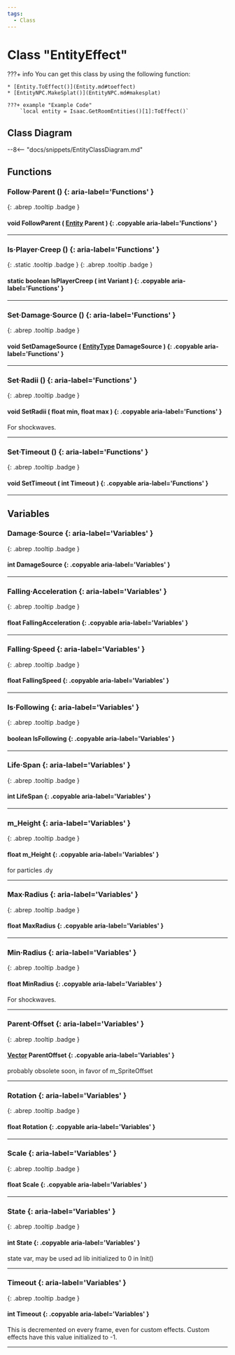 ```yaml
---
tags:
  - Class
---
```

# Class "EntityEffect"

???+ info
    You can get this class by using the following function:

    * [Entity.ToEffect()](Entity.md#toeffect)
    * [EntityNPC.MakeSplat()](EntityNPC.md#makesplat)

    ???+ example "Example Code"
        `local entity = Isaac.GetRoomEntities()[1]:ToEffect()`

## Class Diagram
--8<-- "docs/snippets/EntityClassDiagram.md"
## Functions
### Follow·Parent () {: aria-label='Functions' }
[ ](#){: .abrep .tooltip .badge }
#### void FollowParent ( [Entity](Entity.md) Parent ) {: .copyable aria-label='Functions' }

___
### Is·Player·Creep () {: aria-label='Functions' }
[ ](#){: .static .tooltip .badge } [ ](#){: .abrep .tooltip .badge }
#### static boolean IsPlayerCreep ( int Variant ) {: .copyable aria-label='Functions' }

___
### Set·Damage·Source () {: aria-label='Functions' }
[ ](#){: .abrep .tooltip .badge }
#### void SetDamageSource ( [EntityType](enums/EntityType.md) DamageSource ) {: .copyable aria-label='Functions' }

___
### Set·Radii () {: aria-label='Functions' }
[ ](#){: .abrep .tooltip .badge }
#### void SetRadii ( float min, float max ) {: .copyable aria-label='Functions' }
For shockwaves.
___
### Set·Timeout () {: aria-label='Functions' }
[ ](#){: .abrep .tooltip .badge }
#### void SetTimeout ( int Timeout ) {: .copyable aria-label='Functions' }

___
## Variables
### Damage·Source {: aria-label='Variables' }
[ ](#){: .abrep .tooltip .badge }
#### int DamageSource  {: .copyable aria-label='Variables' }

___
### Falling·Acceleration {: aria-label='Variables' }
[ ](#){: .abrep .tooltip .badge }
#### float FallingAcceleration  {: .copyable aria-label='Variables' }

___
### Falling·Speed {: aria-label='Variables' }
[ ](#){: .abrep .tooltip .badge }
#### float FallingSpeed  {: .copyable aria-label='Variables' }

___
### Is·Following {: aria-label='Variables' }
[ ](#){: .abrep .tooltip .badge }
#### boolean IsFollowing  {: .copyable aria-label='Variables' }

___
### Life·Span {: aria-label='Variables' }
[ ](#){: .abrep .tooltip .badge }
#### int LifeSpan  {: .copyable aria-label='Variables' }

___
### m_Height {: aria-label='Variables' }
[ ](#){: .abrep .tooltip .badge }
#### float m_Height  {: .copyable aria-label='Variables' }
for particles .dy
___
### Max·Radius {: aria-label='Variables' }
[ ](#){: .abrep .tooltip .badge }
#### float MaxRadius  {: .copyable aria-label='Variables' }

___
### Min·Radius {: aria-label='Variables' }
[ ](#){: .abrep .tooltip .badge }
#### float MinRadius  {: .copyable aria-label='Variables' }
For shockwaves.
___
### Parent·Offset {: aria-label='Variables' }
[ ](#){: .abrep .tooltip .badge }
#### [Vector](Vector.md) ParentOffset  {: .copyable aria-label='Variables' }
probably obsolete soon, in favor of m_SpriteOffset
___
### Rotation {: aria-label='Variables' }
[ ](#){: .abrep .tooltip .badge }
#### float Rotation  {: .copyable aria-label='Variables' }

___
### Scale {: aria-label='Variables' }
[ ](#){: .abrep .tooltip .badge }
#### float Scale  {: .copyable aria-label='Variables' }

___
### State {: aria-label='Variables' }
[ ](#){: .abrep .tooltip .badge }
#### int State  {: .copyable aria-label='Variables' }
state var, may be used ad lib initialized to 0 in Init()
___
### Timeout {: aria-label='Variables' }
[ ](#){: .abrep .tooltip .badge }
#### int Timeout  {: .copyable aria-label='Variables' }

This is decremented on every frame, even for custom effects. Custom effects have this value initialized to -1.
___
